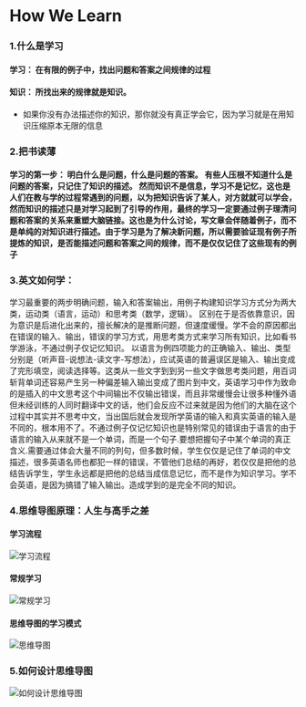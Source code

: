 # How We Learn

### 1.什么是学习

  #### 学习： 在有限的例子中，找出问题和答案之间规律的过程
  #### 知识： 所找出来的规律就是知识。
  + 如果你没有办法描述你的知识，那你就没有真正学会它，因为学习就是在用知识压缩原本无限的信息
  
### 2.把书读薄
  #### 学习的第一步： 明白什么是问题，什么是问题的答案。 有些人压根不知道什么是问题的答案，只记住了知识的描述。 然而知识不是信息，学习不是记忆，这也是人们在教与学的过程常遇到的问题，以为把知识告诉了某人，对方就就可以学会，然而知识的描述只是对学习起到了引导的作用，最终的学习一定要通过例子理清问题和答案的关系来重塑大脑链接。这也是为什么讨论，写文章会伴随着例子，而不是单纯的对知识进行描述。由于学习是为了解决新问题，所以需要验证现有例子所提炼的知识，是否能描述问题和答案之间的规律，而不是仅仅记住了这些现有的例子

### 3.英文如何学：
学习最重要的两步明确问题，输入和答案输出，用例子构建知识学习方式分为两大类，运动类（语言，运动）和思考类（数学，逻辑）。
区别在于是否依靠意识，因为意识是后进化出来的，擅长解决的是推断问题，但速度缓慢。学不会的原因都出在错误的输入、输出，错误的学习方式，用思考类方式来学习所有知识，比如看书学游泳，不通过例子仅记忆知识。
以语言为例四项能力的正确输入、输出、类型分别是（听声音-说想法-读文字-写想法），应试英语的普遍误区是输入、输出变成了完形填空，阅读选择等。这类从一些文字到到另一些文字做思考类问题，用百词斩背单词还容易产生另一种偏差输入输出变成了图片到中文，英语学习中作为致命的是插入的中文思考这个中间输出不仅输出错误，而且非常缓慢会让很多种懂外语但未经训练的人同时翻译中文的话，他们会反应不过来就是因为他们的大脑在这个过程中其实并不思考中文，当出国后就会发现所学英语的输入和真实英语的输入是不同的，根本用不了。不通过例子仅记忆知识也是特别常见的错误由于语言的由于语言的输入从来就不是一个单词，而是一个句子.要想把握句子中某个单词的真正含义.需要通过体会大量不同的列句，但多数时候，学生仅仅是记住了单词的中文描述，很多英语名师也都犯一样的错误，不管他们总结的再好，若仅仅是把他的总结告诉学生，学生永远都是把他的总结当成信息记忆，而不是作为知识学习。学不会英语，是因为搞错了输入输出。造成学到的是完全不同的知识。

### 4.思维导图原理：人生与高手之差

#### 学习流程
![学习流程](./学习流程.png)
#### 常规学习
![常规学习](./常规学习.png)

#### 思维导图的学习模式
![思维导图](./思维导图的作用.png)

### 5.如何设计思维导图
![如何设计思维导图](./如何设计思维导图.png)
